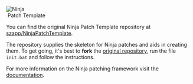<!--

If you have forked this repository for your own patch, feel free to update this readme to reflect info about your patch.
Please always keep a link to the original repository, so people know where to find it.
Suggested format for a patch readme file:

-------------------------------------------- DELETE EVERYTHING ABOVE ---------------------------------------------------

Patch Name
==========

Forked from https://github.com/szapp/NinjaPatchTemplate


Author

Description




Ninja <http://tiny.cc/GothicNinja>

<------------------------------------------- DELETE EVERYTHING BELOW -------------------------------------------------->
![Ninja](https://user-images.githubusercontent.com/20203034/42415261-92bed2ae-8248-11e8-875c-5f7408588af8.png)  
&nbsp;Patch Template

You can find the original Ninja Patch Template repository at
[szapp/NinjaPatchTemplate](https://github.com/szapp/NinjaPatchTemplate).

The repository supplies the skeleton for Ninja patches and aids in creating them. To get going, it's best to **fork**
the [original repository](https://github.com/szapp/NinjaPatchTemplate), run the file ```init.bat``` and follow the
instructions.

For more information on the Ninja patching framework visit the [documentation](https://tiny.cc/GothicNinja).

